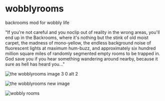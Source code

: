 # wobblyrooms
backrooms mod for wobbly life

"If you're not careful and you noclip out of reality in the wrong areas, you'll end up in the Backrooms, where it's nothing but the stink of old moist carpet, the madness of mono-yellow, the endless background noise of fluorescent lights at maximum hum-buzz, and approximately six hundred million square miles of randomly segmented empty rooms to be trapped in. God save you if you hear something wandering around nearby, because it sure as hell has heard you…"

![the wobblyrooms image 3 0 alt 2](https://github.com/LeShaDDoW/wobblyrooms/assets/92387799/dbbbc1ed-5c0c-43f0-bf14-f3e8ff217ee2)

![the wobblyrooms new image](https://github.com/LeShaDDoW/wobblyrooms/assets/92387799/3634ea0f-4202-46d8-981f-939527e123e9)

![wobbly rooms](https://github.com/LeShaDDoW/wobblyrooms/assets/92387799/0545f3be-0f2c-4fd5-aca1-6b30fd30e36c)
